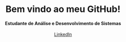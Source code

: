 <center>

<h1>Bem vindo ao meu GitHub!</h1>
<h4>Estudante de Análise e Desenvolvimento de Sistemas</h4>

<a href="https://www.linkedin.com/in/matheusgubcardoso">LinkedIn</a>

</center>
